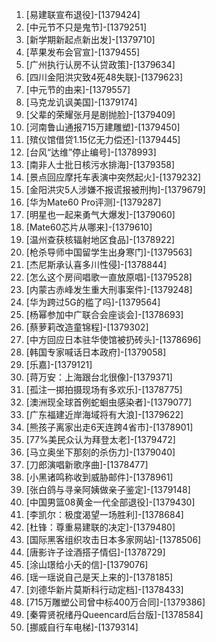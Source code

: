 
1. [易建联宣布退役]-[1379424]
1. [中元节不只是鬼节]-[1379251]
1. [新学期新起点新出发]-[1379710]
1. [苹果发布会官宣]-[1379455]
1. [广州执行认房不认贷政策]-[1379634]
1. [四川金阳洪灾致4死48失联]-[1379623]
1. [中元节的由来]-[1379557]
1. [马克龙讥讽美国]-[1379174]
1. [父辈的荣耀张月是剧抛脸]-[1379409]
1. [河南鲁山通报715万建雕塑]-[1379450]
1. [殡仪馆借贷1.15亿无力偿还]-[1379445]
1. [台风“达维”停止编号]-[1378993]
1. [南非人士批日核污水排海]-[1379358]
1. [景点回应摩托车表演中突然起火]-[1379232]
1. [金阳洪灾5人涉嫌不报谎报被刑拘]-[1379679]
1. [华为Mate60 Pro评测]-[1379287]
1. [明星也一起来勇气大爆发]-[1379060]
1. [Mate60芯片从哪来]-[1379610]
1. [温州查获核辐射地区食品]-[1378922]
1. [枪杀导师中国留学生出身寒门]-[1379563]
1. [杰尼斯承认喜多川性侵]-[1378844]
1. [怎么这个房间唱歌一直放原唱]-[1379528]
1. [内蒙古赤峰发生重大刑事案件]-[1379248]
1. [华为跨过5G的槛了吗]-[1379564]
1. [杨幂参加中广联合会座谈会]-[1378693]
1. [蔡萝莉改造童锦程]-[1379302]
1. [中方回应日本驻华使馆被扔砖头]-[1378696]
1. [韩国专家喊话日本政府]-[1379058]
1. [乐嘉]-[1379121]
1. [蒋万安：上海跟台北很像]-[1379371]
1. [孤注一掷拍摄现场有多欢乐]-[1378775]
1. [澳洲现全球首例蛇蛔虫感染者]-[1379077]
1. [广东福建近岸海域将有大浪]-[1379622]
1. [熊孩子离家出走6天连跨4省市]-[1378901]
1. [77%美民众认为拜登太老]-[1379472]
1. [马立奥坐下那刻的杀伤力]-[1379040]
1. [刀郎演唱新歌序曲]-[1378477]
1. [小黑诸鸣称收到威胁邮件]-[1378961]
1. [张白鸽与寻亲阿姨做亲子鉴定]-[1379148]
1. [中国男篮08黄金一代全部退役]-[1379430]
1. [李凯尔：极度渴望一场胜利]-[1378684]
1. [杜锋：尊重易建联的决定]-[1379480]
1. [国际黑客组织攻击日本多家网站]-[1378506]
1. [唐影许子诠酒搭子情侣]-[1378729]
1. [涂山璟给小夭的信]-[1379076]
1. [瑶一瑶说自己是天上来的]-[1378185]
1. [刘德华新片莫斯科行动定档]-[1378433]
1. [715万雕塑公司曾中标400万合同]-[1379386]
1. [秦霄贤祝绪丹Queencard后台版]-[1378584]
1. [挪威自行车电梯]-[1379314]